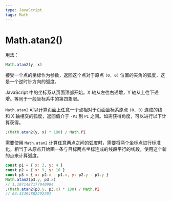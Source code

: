 ```yaml
---
type: JavaScript
tags: Math
---
```


# Math.atan2()

用法：

```js
Math.atan2(y, x)
```

接受一个点的坐标作为参数，返回这个点对于原点 `(0, 0)` 位置的夹角的弧度，这是一个逆时针方向的弧度。

JavaScript 中的坐标系从页面顶部开始，X 轴从左往右递增，Y 轴从上往下递增。等同于一般坐标系中的第四象限。

`Math.atan2` 可以计算页面上任意一个点相对于页面坐标系原点 `(0, 0)` 连成的线和 X 轴相交的弧度，返回值介于 `-PI` 到 `PI` 之间。如需获得角度，可以进行以下计算获得。

```js
;(Math.atan2(y, x) * 180) / Math.PI
```

需要使用 `Math.atan2` 计算任意两点之间的弧度时，需要将两个坐标点进行标准化，相当于从原点开始画一条与目标两点坐标连成的线段平行的线段，使用这个新的点来计算弧度。

```js
const p1 = { x: 3, y: 4 }
const p2 = { x: 9, y: 16 }
const p3 = { x: p2.x - p1.x, y: p2.y - p1.y }
Math.atan2(p3.y, p3.x)
// 1.1071487177940904
;(Math.atan2(p3.y, p3.x) * 180) / Math.PI
// 63.43494882292201
```
